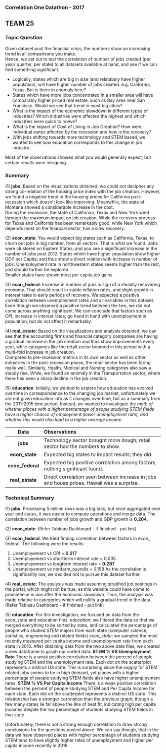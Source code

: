 ### Correlation One Datathon - 2017
## TEAM 25

### Topic Question  
Given dataset post the financial crisis, the numbers show an increasing trend in all comparisons you make.  
Hence, we set out to test the correlation of number of jobs created (per year/ quarter, per state) to all datasets available at hand, and see if we can find something significant.

* Logically, states which are big in size (and relatabaly have higher population), will have higher number of jobs created. e.g. California, Texas. But is there in anomaly here?
* States which have more jobs concentrated in a smaller area will have comparably higher priced real estate, such as Bay Area near San Francisco. Would we see that trend in most big cities?
* What is the impact of the economic slowdown in different types of industries? Which industries were affected the highest and which industries were quick to revive?
* What is the impact of Cost of Living in Job Creation? How were individual states affected by the recession and how is the recovery?
* With jobs shifting towards more technology and STEM based, we wanted to see how education corresponds to this change in job industry.

Most of the observations showed what you would generally expect, but certain results were intriguing.

### Summary  
(1) **jobs**:
Based on the visualizations obtained, we could not decipher any strong co-relation of the housing price index with the job creation. However, we found a negative trend in the housing prices for California post-recession which doesn't look like improving. Meanwhile, the state of Montana showed a considerable increase in the cost.  
During the recession, the state of California, Texas and New York went through the maximum impact on job creation. While the recovery process for Texas and California has been remarkably good, while New York which depends most on the financial sector, has a slow recovery.

(2) **econ_state**:
You would expect big states such as California, Texas, to churn out jobs in big number, from all sectors. That is what we found.
Jobs were clustered on Eastern States; and you see a significant increase in the number of jobs post 2012.
States which have higher population show higher GDP per Capita; and thus show a direct relation with increase in number of jobs. Unemployment rate in northwestern states seems higher than the rest, and should further be explored.  
Smaller states have shown most per capita job gains.

(3) **econ_federal**:
Increase in number of jobs is sign of a steadily recovering economy. That should result in stable inflation rates, and slight growth in interest rates in early periods of recovery.
We expected a positive correlation between unemployment rates and all variables in this dataset. Even though we observed a positive trend between the two, we did not come across anything significant. We can conclude that factors such as CPI, increase in interest rates, go hand in hand with unemployment in population; but do not affect it remarkably.

(4) **real_estate**:
Based on the visualizations and analysis obtained, we can see that the accounting firms and financial category companies are having a gradual increase in the job creation and thus show improvements every year, while categories like the retail sector boomed in this period with a multi-fold increase in job creation.  
Compared to pre-recession metrics in its own sector as well as other industries in the post-recession phase, the retail sector has been faring really well. Similarly, Health, Medical and Nursing categories also saw a steady rise. While, we found an anomaly in the Transportation sector, where there has been a sharp decline in the job creation.  

(5) **education**:
Initially, we wanted to explore how education has evolved overtime in correspondence to the changing job market, unfortunately we are not given education info as it changes over time, but as a summary from the 2011-2015 time period.
Instead, we wanted to investigate the *myth of whether places with a higher percentage of people studying STEM fields have a higher chance of employment (lower unemployment rate), and whether this would also lead to a higher average income*.

| Data | Observations |
|:---------:|:------------------|
| **jobs** | Technology sector brought more dough; retail sector had the numbers to show. |
| **econ_state** | Expected big states to impact results; they did. |
| **econ_federal** | Expected big positive correlation among factors; nothing significant found. |
| **real_estate** | Direct correlation seen between increase in jobs and house prices. Hawaii was a surprise. |

### Technical Summary  
(1) **jobs**:
Processing 5 million rows was a big task; but once aggregated over year and states, it was easier to compute operations and merge data.
The correlation between number of jobs growth and GDP growth is **0.204**.

(2) **econ_state**:
(Refer Tableau Dashboard - if finished - put link)

(3) **econ_federal**:
We tried finding correlation between factors in econ_ federal. The following were the results - 
1. Unemployement vs CPI = **0.217**
2. Unemployement vs shortterm interest rate = 0.035
3. Unemployement vs longterm interest rate = **0.287**
4. Unemployement vs nonfarm_payrolls = 0.158
As the correlation is significantly low, we decided not to pursue this dataset further.

(4) **real_estate**:
The analysis was made assuming stratified job postings in the portal, which might not be true, as this website could have come to prominence in use after the economic slowdown. Thus, the analysis was made relative to categories which will nullify a gradual trend in the data.
(Refer Tableau Dashboard - if finished - put link)

(5) **education**:
For this investigation, we focused on data from the econ_state and education files.
*education*: we filtered the data so that we merged everything to be sorted by state, and calculated the percentage of people who studied STEM majors from each state (computer science, statistics, engineering and related fields)
*econ_state*: we sampled the most recently measured per capita income and unemployment rate from each state in 2016.
After obtaining data from the two above data files, we created a new dataframe to graph our sorted data.
**STEM % VS Unemployment Rate**
There is a weak positive correlation between the percent of people studying STEM and the unemployment rate. Each dot on the scatterplot represents a distinct US state. This is surprising since the supply for STEM related jobs seems to be in high demand, yet places with a higher percentage of people studying STEM fields also have higher unemployment rates.
**STEM % VS Per Capita Income**
There is a weak positive correlation between the percent of people studying STEM and Per Capita Income for each state. Each dot on the scatterplot represents a distinct US state. This relationship has a stronger correlation than the previous graph, though a few many states lie far above the line of best fit, indicating high per capita incomes despite the low percentage of students studying STEM fields in that state. 

Unfortunately, there is not a strong enough correlation to draw strong conclusions for the questions posted above. We can say though, that in the data we have observed places with higher percentage of students studying STEM tend to have slightly higher rates of unemployment and higher per capita income recently in 2016.
